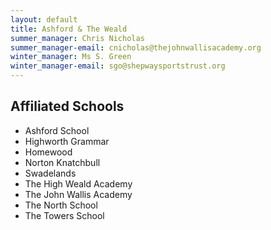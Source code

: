 ```yaml
---
layout: default
title: Ashford & The Weald
summer_manager: Chris Nicholas
summer_manager-email: cnicholas@thejohnwallisacademy.org
winter_manager: Ms S. Green
winter_manager-email: sgo@shepwaysportstrust.org
---
```


## Affiliated Schools

- Ashford School
- Highworth Grammar
- Homewood
- Norton Knatchbull
- Swadelands
- The High Weald Academy
- The John Wallis Academy
- The North School
- The Towers School
